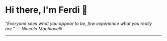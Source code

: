 <h1>Hi there, I'm Ferdi 👋</h1>

<p><em>
  "Everyone sees what you appear to be, few experience what you really are." — Niccolo Machiavelli
</em></p>

---
